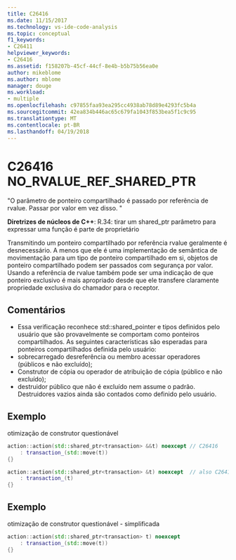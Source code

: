 ```yaml
---
title: C26416
ms.date: 11/15/2017
ms.technology: vs-ide-code-analysis
ms.topic: conceptual
f1_keywords:
- C26411
helpviewer_keywords:
- C26416
ms.assetid: f158207b-45cf-44cf-8e4b-b5b75b56ea0e
author: mikeblome
ms.author: mblome
manager: douge
ms.workload:
- multiple
ms.openlocfilehash: c97855faa93ea295cc4938ab78d89e4293fc5b4a
ms.sourcegitcommit: 42ea834b446ac65c679fa1043f853bea5f1c9c95
ms.translationtype: MT
ms.contentlocale: pt-BR
ms.lasthandoff: 04/19/2018
---
```

# <a name="c26416-norvaluerefsharedptr"></a>C26416 NO_RVALUE_REF_SHARED_PTR
"O parâmetro de ponteiro compartilhado é passado por referência de rvalue. Passar por valor em vez disso. "

**Diretrizes de núcleos de C++**: R.34: tirar um shared_ptr<widget> parâmetro para expressar uma função é parte de proprietário

Transmitindo um ponteiro compartilhado por referência rvalue geralmente é desnecessário. A menos que ele é uma implementação de semântica de movimentação para um tipo de ponteiro compartilhado em si, objetos de ponteiro compartilhado podem ser passados com segurança por valor. Usando a referência de rvalue também pode ser uma indicação de que ponteiro exclusivo é mais apropriado desde que ele transfere claramente propriedade exclusiva do chamador para o receptor.

## <a name="remarks"></a>Comentários
-  Essa verificação reconhece std::shared_pointer e tipos definidos pelo usuário que são provavelmente se comportam como ponteiros compartilhados. As seguintes características são esperadas para ponteiros compartilhados definida pelo usuário:
-  sobrecarregado desreferência ou membro acessar operadores (públicos e não excluído);
-  Construtor de cópia ou operador de atribuição de cópia (público e não excluído);
-  destruidor público que não é excluído nem assume o padrão. Destruidores vazios ainda são contados como definido pelo usuário.

## <a name="example"></a>Exemplo
otimização de construtor questionável

```cpp
action::action(std::shared_ptr<transaction> &&t) noexcept // C26416
    : transaction_(std::move(t))
{}

action::action(std::shared_ptr<transaction> &t) noexcept  // also C26417 LVALUE_REF_SHARED_PTR
    : transaction_(t)
{}
```

## <a name="example"></a>Exemplo
otimização de construtor questionável - simplificada

```cpp
action::action(std::shared_ptr<transaction> t) noexcept
    : transaction_(std::move(t))
{}
```
